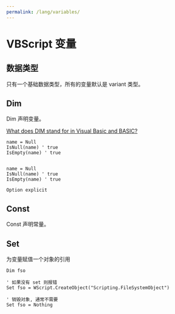 ```yaml
---
permalink: /lang/variables/
---
```


# VBScript 变量

## 数据类型

只有一个基础数据类型，所有的变量默认是 variant 类型。

## Dim

Dim 声明变量。

[What does DIM stand for in Visual Basic and BASIC?](https://stackoverflow.com/questions/1033507/)

```
name = Null
IsNull(name) ' true
IsEmpty(name) ' true


name = Null
IsNull(name) ' true
IsEmpty(name) ' true
```

```vbs
Option explicit

```

## Const

Const 声明常量。


## Set

为变量赋值一个对象的引用

```vbs
Dim fso

' 如果没有 set 则报错
Set fso = WScript.CreateObject("Scripting.FileSystemObject")

' 销毁对象, 通常不需要
Set fso = Nothing
```
